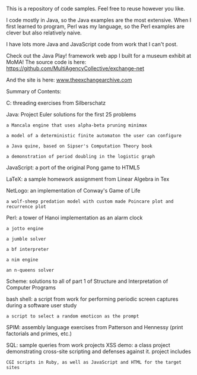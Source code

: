 This is a repository of code samples.
Feel free to reuse however you like.

I code mostly in Java, so the Java examples are the most extensive. When I first learned to program, Perl was my language,
so the Perl examples are clever but also relatively naive.

I have lots more Java and JavaScript code from work that I can't post.

Check out the Java Play! framework web app I built for a museum exhibit at MoMA!
The source code is here:
https://github.com/MultiAgencyCollective/exchange-net

And the site is here:
www.theexchangearchive.com

Summary of Contents:

C:
  threading exercises from Silberschatz
  
Java:
	Project Euler solutions for the first 25 problems
	
	a Mancala engine that uses alpha-beta pruning minimax
	
	a model of a deterministic finite automaton the user can configure
	
	a Java quine, based on Sipser's Computation Theory book
	
	a demonstration of period doubling in the logistic graph
	
JavaScript:
	a port of the original Pong game to HTML5
	
LaTeX:
	a sample homework assignment from Linear Algebra in Tex
	
NetLogo:
	an implementation of Conway's Game of Life
	
	a wolf-sheep predation model with custom made Poincare plot and recurrence plot
	
Perl:
	a tower of Hanoi implementation as an alarm clock
	
	a jotto engine
	
	a jumble solver
	
	a bf interpreter
	
	a nim engine
	
	an n-queens solver
	
Scheme:
	solutions to all of part 1 of Structure and Interpretation of Computer Programs
	
bash shell:
	a script from work for performing periodic screen captures during a software user study
	
	a script to select a random emoticon as the prompt
	
SPIM:
	assembly language exercises from Patterson and Hennessy (print factorials and primes, etc.)
	
SQL:
	sample queries from work projects
XSS demo:
	a class project demonstrating cross-site scripting and defenses against it. project includes
	
	CGI scripts in Ruby, as well as JavaScript and HTML for the target sites
